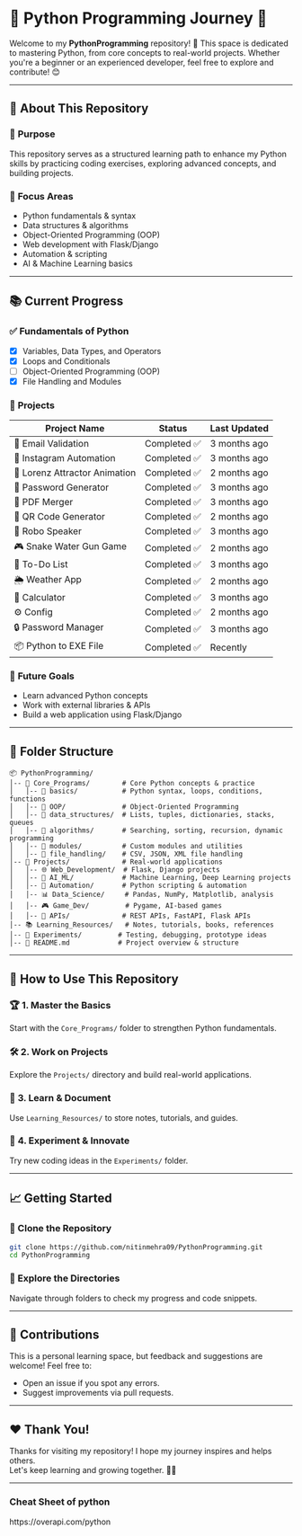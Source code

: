 # 🚀 Python Programming Journey 🐍  

Welcome to my **PythonProgramming** repository! 🎉 This space is dedicated to mastering Python, from core concepts to real-world projects. Whether you're a beginner or an experienced developer, feel free to explore and contribute! 😊  

---

## 🌟 About This Repository  
### 📌 **Purpose**  
This repository serves as a structured learning path to enhance my Python skills by practicing coding exercises, exploring advanced concepts, and building projects.  

### 🎯 **Focus Areas**  
- Python fundamentals & syntax  
- Data structures & algorithms  
- Object-Oriented Programming (OOP)  
- Web development with Flask/Django  
- Automation & scripting  
- AI & Machine Learning basics  

---

## 📚 Current Progress  
### ✅ **Fundamentals of Python**  
- [x] Variables, Data Types, and Operators  
- [x] Loops and Conditionals  
- [ ] Object-Oriented Programming (OOP)  
- [x] File Handling and Modules  

### 🚀 **Projects**  
| Project Name                  | Status         | Last Updated |
|--------------------------------|---------------|--------------|
| 📝 Email Validation            | Completed ✅  | 3 months ago |
| 🔑 Instagram Automation        | Completed ✅  | 3 months ago |
| 🎨 Lorenz Attractor Animation  | Completed ✅    | 2 months ago |
| 🔢 Password Generator          | Completed ✅  | 3 months ago |
| 📑 PDF Merger                  | Completed ✅  | 3 months ago |
| 📱 QR Code Generator           | Completed ✅  | 2 months ago |
| 🤖 Robo Speaker                | Completed ✅   | 3 months ago |
| 🎮 Snake Water Gun Game        | Completed ✅  | 2 months ago |
| 📝 To-Do List                  | Completed ✅    | 3 months ago |
| 🌦 Weather App                 | Completed ✅  | 2 months ago |
| 🧮 Calculator                  | Completed ✅  | 3 months ago |
| ⚙️ Config                      | Completed ✅    | 2 months ago |
| 🔒 Password Manager            | Completed ✅    | 3 months ago |
| 📦 Python to EXE File          | Completed ✅  | Recently     |

### 🎯 **Future Goals**  
- Learn advanced Python concepts  
- Work with external libraries & APIs  
- Build a web application using Flask/Django  

---

## 📂 Folder Structure  

```
📦 PythonProgramming/
│-- 📜 Core_Programs/        # Core Python concepts & practice  
│   │-- 📂 basics/           # Python syntax, loops, conditions, functions  
│   │-- 📂 OOP/              # Object-Oriented Programming  
│   │-- 📂 data_structures/  # Lists, tuples, dictionaries, stacks, queues  
│   │-- 📂 algorithms/       # Searching, sorting, recursion, dynamic programming  
│   │-- 📂 modules/          # Custom modules and utilities  
│   │-- 📂 file_handling/    # CSV, JSON, XML file handling  
│-- 🚀 Projects/             # Real-world applications  
│   │-- 🌐 Web_Development/  # Flask, Django projects  
│   │-- 🤖 AI_ML/            # Machine Learning, Deep Learning projects  
│   │-- 🤖 Automation/       # Python scripting & automation  
│   │-- 📊 Data_Science/     # Pandas, NumPy, Matplotlib, analysis  
│   │-- 🎮 Game_Dev/         # Pygame, AI-based games  
│   │-- 🔗 APIs/             # REST APIs, FastAPI, Flask APIs  
│-- 📚 Learning_Resources/   # Notes, tutorials, books, references  
│-- 🧪 Experiments/         # Testing, debugging, prototype ideas  
│-- 📄 README.md            # Project overview & structure  
```

---

## 📖 How to Use This Repository  

### 🏆 **1. Master the Basics**  
Start with the `Core_Programs/` folder to strengthen Python fundamentals.  

### 🛠 **2. Work on Projects**  
Explore the `Projects/` directory and build real-world applications.  

### 📖 **3. Learn & Document**  
Use `Learning_Resources/` to store notes, tutorials, and guides.  

### 🔬 **4. Experiment & Innovate**  
Try new coding ideas in the `Experiments/` folder.  

---

## 📈 Getting Started  

### 🔹 Clone the Repository  
```bash
git clone https://github.com/nitinmehra09/PythonProgramming.git
cd PythonProgramming
```

### 🔹 Explore the Directories  
Navigate through folders to check my progress and code snippets.  

---

## 🤝 Contributions  
This is a personal learning space, but feedback and suggestions are welcome! Feel free to:  
- Open an issue if you spot any errors.  
- Suggest improvements via pull requests.  

---

## ❤️ Thank You!  
Thanks for visiting my repository! I hope my journey inspires and helps others.  
Let's keep learning and growing together. 🚀🎉  

---
<h3>Cheat Sheet of python</h3>
https://overapi.com/python

